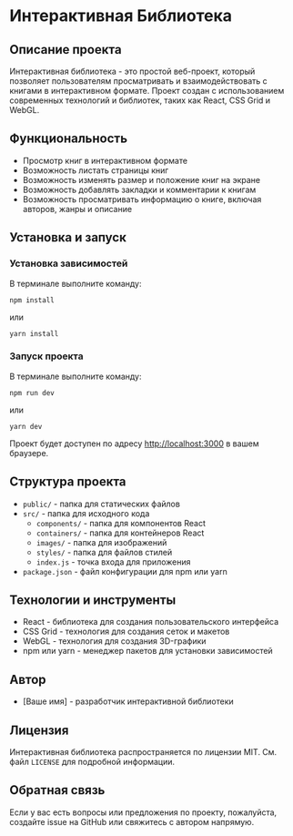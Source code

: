 **Интерактивная Библиотека**
================

Описание проекта
---------------

Интерактивная библиотека - это простой веб-проект, который позволяет пользователям просматривать и взаимодействовать с книгами в интерактивном формате. Проект создан с использованием современных технологий и библиотек, таких как React, CSS Grid и WebGL.

Функциональность
--------------

* Просмотр книг в интерактивном формате
* Возможность листать страницы книг
* Возможность изменять размер и положение книг на экране
* Возможность добавлять закладки и комментарии к книгам
* Возможность просматривать информацию о книге, включая авторов, жанры и описание

Установка и запуск
-----------------

### Установка зависимостей

В терминале выполните команду:
```
npm install
```
или
```
yarn install
```
### Запуск проекта

В терминале выполните команду:
```
npm run dev
```
или
```
yarn dev
```
Проект будет доступен по адресу [http://localhost:3000](http://localhost:3000) в вашем браузере.

Структура проекта
----------------

* `public/` - папка для статических файлов
* `src/` - папка для исходного кода
	+ `components/` - папка для компонентов React
	+ `containers/` - папка для контейнеров React
	+ `images/` - папка для изображений
	+ `styles/` - папка для файлов стилей
	+ `index.js` - точка входа для приложения
* `package.json` - файл конфигурации для npm или yarn

Технологии и инструменты
-------------------------

* React - библиотека для создания пользовательского интерфейса
* CSS Grid - технология для создания сеток и макетов
* WebGL - технология для создания 3D-графики
* npm или yarn - менеджер пакетов для установки зависимостей

Автор
------

* [Ваше имя] - разработчик интерактивной библиотеки

Лицензия
-------

Интерактивная библиотека распространяется по лицензии MIT. См. файл `LICENSE` для подробной информации.

Обратная связь
-------------

Если у вас есть вопросы или предложения по проекту, пожалуйста, создайте issue на GitHub или свяжитесь с автором напрямую.